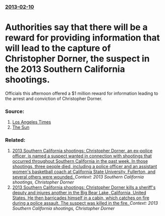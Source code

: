 ### [2013-02-10](/news/2013/02/10/index.md)

# Authorities say that there will be a reward for providing information that will lead to the capture of Christopher Dorner, the suspect in the 2013 Southern California shootings. 

Officials this afternoon offered a $1 million reward for information leading to the arrest and conviction of Christopher Dorner.


### Source:

1. [Los Angeles Times](http://latimesblogs.latimes.com/lanow/2013/02/dorner-manhunt-reward-to-be-offered.html)
2. [The Sun](http://www.sbsun.com/ci_22556555)

### Related:

1. [2013 Southern California shootings: Christopher Dorner, an ex-police officer, is named a suspect wanted in connection with shootings that occurred throughout Southern California in the past week. In those shootings, three people died, including a police officer and an assistant women's basketball coach at California State University, Fullerton, and several others were wounded. ](/news/2013/02/7/2013-southern-california-shootings-christopher-dorner-an-ex-police-officer-is-named-a-suspect-wanted-in-connection-with-shootings-that-oc.md) _Context: 2013 Southern California shootings, Christopher Dorner_
2. [2013 Southern California shootings: Christopher Dorner kills a sheriff's deputy and injures another in the Big Bear Lake, California, United States. He then barricades himself in a cabin, which catches on fire during a police assault. The suspect was killed in the fire. ](/news/2013/02/12/2013-southern-california-shootings-christopher-dorner-kills-a-sheriff-s-deputy-and-injures-another-in-the-big-bear-lake-california-united.md) _Context: 2013 Southern California shootings, Christopher Dorner_
